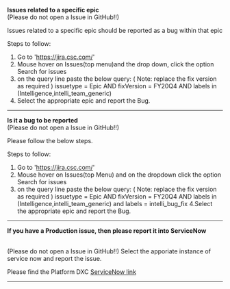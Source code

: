 
**Issues related to a specific epic**
</br> (Please do not open a Issue in GitHub!!)

Issues related to a specific epic should be reported as a bug within that epic

Steps to follow:
1. Go to 'https://jira.csc.com/'
2. Mouse hover on Issues(top menu)and the drop down, click the option Search for issues
3. on the query line paste the below query: ( Note: replace the fix version as required ) 
issuetype = Epic AND fixVersion = FY20Q4 AND labels in (Intelligence,intelli_team_generic)
4. Select the appropriate epic and report the Bug. </br>

-----------------------------------------------------------------------------------------------------------------------------
**Is it a bug to be reported**
</br> (Please do not open a Issue in GitHub!!)

Please follow the below steps.

Steps to follow:
1. Go to 'https://jira.csc.com/'
2. Mouse hover on Issues(top Menu) and on the dropdown click the option Search for issues
3. on the query line paste the below query: ( Note: replace the fix version as required ) 
issuetype = Epic AND fixVersion = FY20Q4 AND labels in (Intelligence,intelli_team_generic) and labels = intelli_bug_fix
4.Select the appropriate epic and report the Bug.</br>

-----------------------------------------------------------------------------------------------------------------------------
**If you have a Production issue, then please report it into ServiceNow**

</br> (Please do not open a Issue in GitHub!!)
Select the apporiate instance of service now  and report the issue. </br>

Please find the Platform DXC [ServiceNow link](https://dxcportal.sharepoint.com/sites/SMDevStudio/SitePages/ServiceNow%20Instances.aspx )
</br>

-----------------------------------------------------------------------------------------------------------------------------
